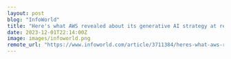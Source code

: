 ```yaml
---
layout: post
blog: "InfoWorld"
title: "Here's what AWS revealed about its generative AI strategy at re:Invent 2023"
date: 2023-12-01T22:14:00Z
image: images/infoworld.png
remote_url: "https://www.infoworld.com/article/3711384/heres-what-aws-revealed-about-its-generative-ai-strategy-at-re-invent-2023.html#tk.rss_applicationdevelopment"
---
```

